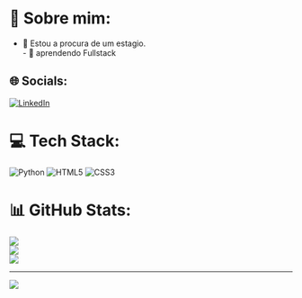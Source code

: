 # 💫 Sobre mim:
- 🔭 Estou a procura de um estagio.<br>- 🌱 aprendendo Fullstack


## 🌐 Socials:
[![LinkedIn](https://img.shields.io/badge/LinkedIn-%230077B5.svg?logo=linkedin&logoColor=white)](https://www.linkedin.com/in/vinicius-sousa-de-almeida-a7b408264/) 

# 💻 Tech Stack:
![Python](https://img.shields.io/badge/python-3670A0?style=for-the-badge&logo=python&logoColor=ffdd54) ![HTML5](https://img.shields.io/badge/html5-%23E34F26.svg?style=for-the-badge&logo=html5&logoColor=white) ![CSS3](https://img.shields.io/badge/css3-%231572B6.svg?style=for-the-badge&logo=css3&logoColor=white)
# 📊 GitHub Stats:
![](https://github-readme-stats.vercel.app/api?username=ViniciusAmd&theme=nord&hide_border=false&include_all_commits=false&count_private=false)<br/>
![](https://github-readme-streak-stats.herokuapp.com/?user=ViniciusAmd&theme=nord&hide_border=false)<br/>
![](https://github-readme-stats.vercel.app/api/top-langs/?username=ViniciusAmd&theme=nord&hide_border=false&include_all_commits=false&count_private=false&layout=compact)

---
[![](https://visitcount.itsvg.in/api?id=ViniciusAmd&icon=0&color=0)](https://visitcount.itsvg.in)

<!-- Proudly created with GPRM ( https://gprm.itsvg.in ) -->
